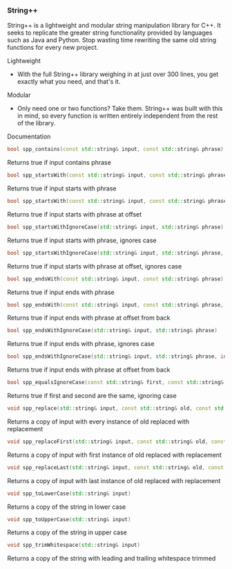 ### String++

String++ is a lightweight and modular string manipulation library for C++. It seeks to replicate the greater string functionality provided by languages such as Java and Python. Stop wasting time rewriting the same old string functions for every new project.

Lightweight

- With the full String++ library weighing in at just over 300 lines, you get exactly what you need, and that's it.

Modular

- Only need one or two functions? Take them. String++ was built with this in mind, so every function is written entirely independent from the rest of the library.

Documentation

```C++
bool spp_contains(const std::string& input, const std::string& phrase)
```
Returns true if input contains phrase

```C++
bool spp_startsWith(const std::string& input, const std::string& phrase)
```
Returns true if input starts with phrase

```C++
bool spp_startsWith(const std::string& input, const std::string& phrase, int offset)
```
Returns true if input starts with phrase at offset

```C++
bool spp_startsWithIgnoreCase(std::string& input, std::string& phrase)
```
Returns true if input starts with phrase, ignores case

```C++
bool spp_startsWithIgnoreCase(std::string& input, std::string& phrase, int offset)
```
Returns true if input starts with phrase at offset, ignores case

```C++
bool spp_endsWith(const std::string& input, const std::string& phrase)
```
Returns true if input ends with phrase

```C++
bool spp_endsWith(const std::string& input, const std::string& phrase, int offset)
```
Returns true if input ends with phrase at offset from back

```C++
bool spp_endsWithIgnoreCase(std::string& input, std::string& phrase)
```
Returns true if input ends with phrase, ignores case

```C++
bool spp_endsWithIgnoreCase(std::string& input, std::string& phrase, int offset)
```
Returns true if input ends with phrase at offset from back

```C++
bool spp_equalsIgnoreCase(const std::string& first, const std::string& second)
```
Returns true if first and second are the same, ignoring case

```C++
void spp_replace(std::string& input, const std::string& old, const std::string& replacement)
```
Returns a copy of input with every instance of old replaced with replacement

```C++
void spp_replaceFirst(std::string& input, const std::string& old, const std::string& replacement)
```
Returns a copy of input with first instance of old replaced with replacement

```C++
void spp_replaceLast(std::string& input, const std::string& old, const std::string& replacement)
```
Returns a copy of input with last instance of old replaced with replacement

```C++
void spp_toLowerCase(std::string& input)
```
Returns a copy of the string in lower case

```C++
void spp_toUpperCase(std::string& input)
```
Returns a copy of the string in upper case

```C++
void spp_trimWhitespace(std::string& input)
```
Returns a copy of the string with leading and trailing whitespace trimmed